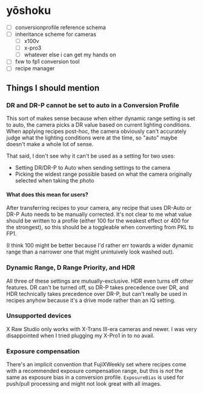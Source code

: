 # yōshoku
- [ ] conversionprofile reference schema
- [ ] inheritance scheme for cameras
    - [ ] x100v
    - [ ] x-pro3
    - [ ] whatever else i can get my hands on
- [ ] fxw to fp1 conversion tool
- [ ] recipe manager

## Things I should mention

### DR and DR-P cannot be set to auto in a Conversion Profile

This sort of makes sense because when either dynamic range setting is set to
auto, the camera picks a DR value based on current lighting conditions. When
applying recipes post-hoc, the camera obviously can't accurately judge what the
lighting conditions were at the time, so "auto" maybe doesn't make a whole lot
of sense.

That said, I don't see why it can't be used as a setting for two uses:
- Setting DR/DR-P to Auto when sending settings to the camera
- Picking the widest range possible based on what the camera originally selected
  when taking the photo

#### What does this mean for users?

After transferring recipes to your camera, any recipe that uses DR-Auto or DR-P
Auto needs to be manually corrected. It's not clear to me what value should be
written to a profile (either 100 for the weakest effect or 400 for the
strongest), so this should be a toggleable when converting from PKL to FP1.

(I think 100 might be better because I'd rather err towards a wider dynamic
range than a narrower one that might unintuively look washed out).

### Dynamic Range, D Range Priority, and HDR

All three of these settings are mutually-exclusive. HDR even turns off other
features. DR can't be turned off, so DR-P takes precedence over DR, and HDR
technically takes precedence over DR-P, but can't really be used in recipes
anyhow because it's a drive mode rather than an IQ setting.

### Unsupported devices

X Raw Studio only works with X-Trans III-era cameras and newer. I was very
disappointed when I tried plugging my X-Pro1 in to no avail.

### Exposure compensation

There's an implicit convention that FujiXWeekly set where recipes come with a
recommended exposure compensation range, but this is *not* the same as exposure
bias in a conversion profile. `ExposureBias` is used for push/pull processing
and might not look great with all images.
